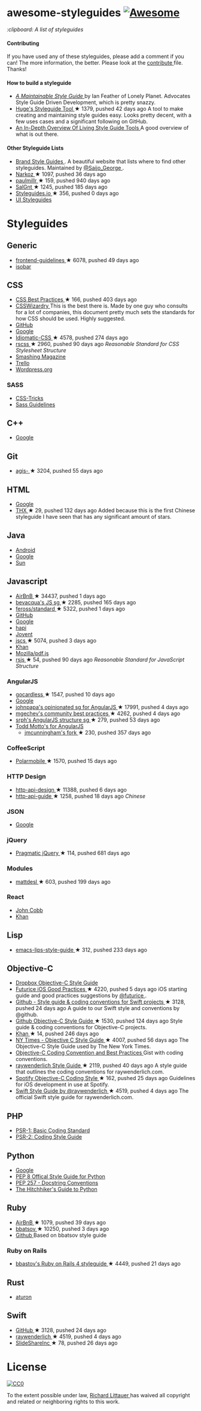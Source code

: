 <h1>
 awesome-styleguides
 <a href="https://github.com/sindresorhus/awesome">
  <img alt="Awesome" src="https://cdn.rawgit.com/sindresorhus/awesome/d7305f38d29fed78fa85652e3a63e154dd8e8829/media/badge.svg"/>
 </a>
</h1>
<p>
 <em>
  :clipboard: A list of styleguides
 </em>
</p>
<h4>
 Contributing
</h4>
<p>
 If you have used any of these styleguides, please add a comment if you can! The more information, the better. Please look at  the
 <a href="https://github.com/RichardLitt/awesome-styleguides/blob/master/contribute.md">
  contribute
 </a>
 file. Thanks!
</p>
<h4>
 How to build a styleguide
</h4>
<ul>
 <li>
  <a href="http://ianfeather.co.uk/a-maintainable-style-guide/">
   <em>
    A Maintainable Style Guide
   </em>
  </a>
  by Ian Feather of Lonely Planet. Advocates Style Guide Driven Development, which is pretty snazzy.
 </li>
 <li>
  <a href="https://github.com/hugeinc/styleguide">
   Huge's Styleguide Tool
  </a>
  <span>
   &#9733 1379, pushed 42 days ago
  </span>
  A tool to make creating and maintaining style guides easy. Looks pretty decent, with a few uses cases and a significant following on GitHub.
 </li>
 <li>
  <a href="http://www.smashingmagazine.com/2015/04/an-in-depth-overview-of-living-style-guide-tools/">
   An In-Depth Overview Of Living Style Guide Tools
  </a>
  A good overview of what is out there.
 </li>
</ul>
<h4>
 Other Styleguide Lists
</h4>
<ul>
 <li>
  <a href="http://saijogeorge.com/brand-style-guide-examples/">
   Brand Style Guides
  </a>
  . A beautiful website that lists where to find other styleguides. Maintained by
  <a href="https://twitter.com/Saijo_George">
   @Saijo_George
  </a>
  .
 </li>
 <li>
  <a href="https://github.com/narkoz/guides">
   Narkoz
  </a>
  <span>
   &#9733 1097, pushed 36 days ago
  </span>
 </li>
 <li>
  <a href="https://github.com/paulmillr/code-style-guides">
   paulmillr
  </a>
  <span>
   &#9733 159, pushed 940 days ago
  </span>
 </li>
 <li>
  <a href="https://github.com/SalGnt/cscs">
   SalGnt
  </a>
  <span>
   &#9733 1245, pushed 185 days ago
  </span>
 </li>
 <li>
  <a href="https://github.com/maban/styleguides">
   Styleguides.io
  </a>
  <span>
   &#9733 356, pushed 0 days ago
  </span>
 </li>
 <li>
  <a href="http://kevinwuhoo.github.io/ui-styleguides">
   UI Styleguides
  </a>
 </li>
</ul>
<h1>
 Styleguides
</h1>
<h2>
 Generic
</h2>
<ul>
 <li>
  <a href="https://github.com/bendc/frontend-guidelines">
   frontend-guidelines
  </a>
  <span>
   &#9733 6078, pushed 49 days ago
  </span>
 </li>
 <li>
  <a href="https://isobar-idev.github.io/code-standards/">
   isobar
  </a>
 </li>
</ul>
<h2>
 CSS
</h2>
<ul>
 <li>
  <a href="https://github.com/sezgi/CSS-Best-Practices">
   CSS Best Practices
  </a>
  <span>
   &#9733 166, pushed 403 days ago
  </span>
 </li>
 <li>
  <a href="http://cssguidelin.es/">
   CSSWizardry
  </a>
  This is the best there is. Made by one guy who consults for a lot of companies, this document pretty much sets the standards for how CSS should be used. Highly suggested.
 </li>
 <li>
  <a href="http://primercss.io">
   GitHub
  </a>
 </li>
 <li>
  <a href="http://google-styleguide.googlecode.com/svn/trunk/htmlcssguide.xml">
   Google
  </a>
 </li>
 <li>
  <a href="https://github.com/necolas/idiomatic-css">
   Idiomatic-CSS
  </a>
  <span>
   &#9733 4578, pushed 274 days ago
  </span>
 </li>
 <li>
  <a href="https://github.com/rstacruz/rscss">
   rscss
  </a>
  <span>
   &#9733 2960, pushed 90 days ago
  </span>
  <em>
   Reasonable Standard for CSS Stylesheet Structure
  </em>
 </li>
 <li>
  <a href="http://www.smashingmagazine.com/2008/05/improving-code-readability-with-css-styleguides/">
   Smashing Magazine
  </a>
 </li>
 <li>
  <a href="https://gist.github.com/bobbygrace/9e961e8982f42eb91b80">
   Trello
  </a>
 </li>
 <li>
  <a href="https://make.wordpress.org/core/handbook/best-practices/coding-standards/css/">
   Wordpress.org
  </a>
 </li>
</ul>
<h3>
 SASS
</h3>
<ul>
 <li>
  <a href="https://css-tricks.com/sass-style-guide/">
   CSS-Tricks
  </a>
 </li>
 <li>
  <a href="http://sass-guidelin.es/">
   Sass Guidelines
  </a>
 </li>
</ul>
<h2>
 C++
</h2>
<ul>
 <li>
  <a href="https://google.github.io/styleguide/cppguide.html">
   Google
  </a>
 </li>
</ul>
<h2>
 Git
</h2>
<ul>
 <li>
  <a href="https://github.com/agis-/git-style-guide">
   agis-
  </a>
  <span>
   &#9733 3204, pushed 55 days ago
  </span>
 </li>
</ul>
<h2>
 HTML
</h2>
<ul>
 <li>
  <a href="http://google-styleguide.googlecode.com/svn/trunk/htmlcssguide.xml">
   Google
  </a>
 </li>
 <li>
  <a href="https://github.com/thx/html-code-guide">
   THX
  </a>
  <span>
   &#9733 29, pushed 132 days ago
  </span>
  Added because this is the first Chinese styleguide I have seen that has any significant amount of stars.
 </li>
</ul>
<h2>
 Java
</h2>
<ul>
 <li>
  <a href="http://source.android.com/source/code-style.html">
   Android
  </a>
 </li>
 <li>
  <a href="https://google-styleguide.googlecode.com/svn/trunk/javaguide.html">
   Google
  </a>
 </li>
 <li>
  <a href="http://javascript.crockford.com/javacodeconventions.pdf">
   Sun
  </a>
 </li>
</ul>
<h2>
 Javascript
</h2>
<ul>
 <li>
  <a href="https://github.com/airbnb/javascript">
   AirBnB
  </a>
  <span>
   &#9733 34437, pushed 1 days ago
  </span>
 </li>
 <li>
  <a href="https://github.com/bevacqua/js">
   bevacqua's JS sg
  </a>
  <span>
   &#9733 2285, pushed 165 days ago
  </span>
 </li>
 <li>
  <a href="https://github.com/feross/standard">
   feross/standard
  </a>
  <span>
   &#9733 5322, pushed 1 days ago
  </span>
 </li>
 <li>
  <a href="https://github.com/styleguide/javascript/1.0">
   GitHub
  </a>
 </li>
 <li>
  <a href="https://google-styleguide.googlecode.com/svn/trunk/javascriptguide.xml">
   Google
  </a>
 </li>
 <li>
  <a href="http://hapijs.com/styleguide">
   hapi
  </a>
 </li>
 <li>
  <a href="https://www.joyent.com/developers/node/design">
   Joyent
  </a>
 </li>
 <li>
  <a href="https://github.com/jscs-dev/node-jscs">
   jscs
  </a>
  <span>
   &#9733 5074, pushed 3 days ago
  </span>
 </li>
 <li>
  <a href="https://github.com/Khan/style-guides/blob/master/style/javascript.md">
   Khan
  </a>
 </li>
 <li>
  <a href="https://github.com/mozilla/pdf.js/wiki/Style-Guide">
   Mozilla/pdf.js
  </a>
 </li>
 <li>
  <a href="https://github.com/rstacruz/rsjs">
   rsjs
  </a>
  <span>
   &#9733 54, pushed 90 days ago
  </span>
  <em>
   Reasonable Standard for JavaScript Structure
  </em>
 </li>
</ul>
<h3>
 AngularJS
</h3>
<ul>
 <li>
  <a href="https://github.com/gocardless/angularjs-style-guide">
   gocardless
  </a>
  <span>
   &#9733 1547, pushed 10 days ago
  </span>
 </li>
 <li>
  <a href="https://google-styleguide.googlecode.com/svn/trunk/angularjs-google-style.html">
   Google
  </a>
 </li>
 <li>
  <a href="https://github.com/johnpapa/angular-styleguide">
   johnpapa's opinionated sg for  AngularJS
  </a>
  <span>
   &#9733 17991, pushed 4 days ago
  </span>
 </li>
 <li>
  <a href="https://github.com/mgechev/angularjs-style-guide">
   mgechev's community best practices
  </a>
  <span>
   &#9733 4262, pushed 4 days ago
  </span>
 </li>
 <li>
  <a href="https://github.com/srph/angularjs-structure-styleguide">
   srph's AngularJS structure sg
  </a>
  <span>
   &#9733 279, pushed 53 days ago
  </span>
 </li>
 <li>
  <a href="https://github.com/toddmotto/angularjs-styleguide">
   Todd Motto's for AngularJS
  </a>
  <ul>
   <li>
    <a href="https://github.com/jmcunningham/angularjs-styleguide">
     jmcunningham's fork
    </a>
    <span>
     &#9733 230, pushed 357 days ago
    </span>
   </li>
  </ul>
 </li>
</ul>
<h3>
 CoffeeScript
</h3>
<ul>
 <li>
  <a href="https://github.com/polarmobile/coffeescript-style-guide">
   Polarmobile
  </a>
  <span>
   &#9733 1570, pushed 15 days ago
  </span>
 </li>
</ul>
<h3>
 HTTP Design
</h3>
<ul>
 <li>
  <a href="https://github.com/interagent/http-api-design">
   http-api-design
  </a>
  <span>
   &#9733 11388, pushed 6 days ago
  </span>
 </li>
 <li>
  <a href="https://github.com/bolasblack/http-api-guide">
   http-api-guide
  </a>
  <span>
   &#9733 1258, pushed 18 days ago
  </span>
  <em>
   Chinese
  </em>
 </li>
</ul>
<h3>
 JSON
</h3>
<ul>
 <li>
  <a href="https://google-styleguide.googlecode.com/svn/trunk/jsoncstyleguide.xml">
   Google
  </a>
 </li>
</ul>
<h3>
 jQuery
</h3>
<ul>
 <li>
  <a href="https://github.com/yuanyan/pragmatic-jquery">
   Pragmatic jQuery
  </a>
  <span>
   &#9733 114, pushed 681 days ago
  </span>
 </li>
</ul>
<h3>
 Modules
</h3>
<ul>
 <li>
  <a href="https://github.com/mattdesl/module-best-practices">
   mattdesl
  </a>
  <span>
   &#9733 603, pushed 199 days ago
  </span>
 </li>
</ul>
<h3>
 React
</h3>
<ul>
 <li>
  <a href="https://web-design-weekly.com/2015/01/29/opinionated-guide-react-js-best-practices-conventions/">
   John Cobb
  </a>
 </li>
 <li>
  <a href="https://github.com/Khan/style-guides/blob/master/style/react.md">
   Khan
  </a>
 </li>
</ul>
<h2>
 Lisp
</h2>
<ul>
 <li>
  <a href="https://github.com/bbatsov/emacs-lisp-style-guide">
   emacs-lips-style-guide
  </a>
  <span>
   &#9733 312, pushed 233 days ago
  </span>
 </li>
</ul>
<h2>
 Objective-C
</h2>
<ul>
 <li>
  <a href="https://dl.dropboxusercontent.com/s/5utnlwhr18ax05c/style-guide.html?dl=0">
   Dropbox Objective-C Style Guide
  </a>
 </li>
 <li>
  <a href="https://github.com/futurice/ios-good-practices">
   Futurice iOS Good Practices
  </a>
  <span>
   &#9733 4220, pushed 5 days ago
  </span>
  iOS starting guide and good practices suggestions by
  <a href="https://github.com/futurice">
   @futurice
  </a>
  .
 </li>
 <li>
  <a href="https://github.com/github/swift-style-guide">
   Github - Style guide & coding conventions for Swift projects
  </a>
  <span>
   &#9733 3128, pushed 24 days ago
  </span>
  A guide to our Swift style and conventions by @github.
 </li>
 <li>
  <a href="https://github.com/github/objective-c-style-guide">
   Github Objective-C Style Guide
  </a>
  <span>
   &#9733 1530, pushed 124 days ago
  </span>
  Style guide & coding conventions for Objective-C projects.
 </li>
 <li>
  <a href="https://github.com/Khan/objective-c-style-guide">
   Khan
  </a>
  <span>
   &#9733 14, pushed 246 days ago
  </span>
 </li>
 <li>
  <a href="https://github.com/NYTimes/objective-c-style-guide">
   NY Times - Objective C Style Guide
  </a>
  <span>
   &#9733 4007, pushed 56 days ago
  </span>
  The Objective-C Style Guide used by The New York Times.
 </li>
 <li>
  <a href="https://gist.github.com/soffes/812796">
   Objective-C Coding Convention and Best Practices
  </a>
  Gist with coding conventions.
 </li>
 <li>
  <a href="https://github.com/raywenderlich/objective-c-style-guide">
   raywenderlich Style Guide
  </a>
  <span>
   &#9733 2119, pushed 40 days ago
  </span>
  A style guide that outlines the coding conventions for raywenderlich.com.
 </li>
 <li>
  <a href="https://github.com/spotify/ios-style">
   Spotify Objective-C Coding Style
  </a>
  <span>
   &#9733 162, pushed 25 days ago
  </span>
  Guidelines for iOS development in use at Spotify.
 </li>
 <li>
  <a href="https://github.com/raywenderlich/swift-style-guide">
   Swift Style Guide by @raywenderlich
  </a>
  <span>
   &#9733 4519, pushed 4 days ago
  </span>
  The official Swift style guide for raywenderlich.com.
 </li>
</ul>
<h2>
 PHP
</h2>
<ul>
 <li>
  <a href="http://www.php-fig.org/psr/psr-1/">
   PSR-1: Basic Coding Standard
  </a>
 </li>
 <li>
  <a href="http://www.php-fig.org/psr/psr-2/">
   PSR-2: Coding Style Guide
  </a>
 </li>
</ul>
<h2>
 Python
</h2>
<ul>
 <li>
  <a href="https://google-styleguide.googlecode.com/svn/trunk/pyguide.html">
   Google
  </a>
 </li>
 <li>
  <a href="http://legacy.python.org/dev/peps/pep-0008/">
   PEP 8 Offical Style Guide for Python
  </a>
 </li>
 <li>
  <a href="http://legacy.python.org/dev/peps/pep-0257/">
   PEP 257 - Docstring Conventions
  </a>
 </li>
 <li>
  <a href="http://docs.python-guide.org/en/latest/writing/style/">
   The Hitchhiker's Guide to Python
  </a>
 </li>
</ul>
<h2>
 Ruby
</h2>
<ul>
 <li>
  <a href="https://github.com/airbnb/ruby">
   AirBnB
  </a>
  <span>
   &#9733 1079, pushed 39 days ago
  </span>
 </li>
 <li>
  <a href="https://github.com/bbatsov/ruby-style-guide">
   bbatsov
  </a>
  <span>
   &#9733 10250, pushed 3 days ago
  </span>
 </li>
 <li>
  <a href="https://github.com/styleguide/ruby">
   Github
  </a>
  Based on bbatsov style guide
 </li>
</ul>
<h3>
 Ruby on Rails
</h3>
<ul>
 <li>
  <a href="https://github.com/bbatsov/rails-style-guide">
   bbastov's Ruby on Rails 4 styleguide
  </a>
  <span>
   &#9733 4449, pushed 21 days ago
  </span>
 </li>
</ul>
<h2>
 Rust
</h2>
<ul>
 <li>
  <a href="https://aturon.github.io">
   aturon
  </a>
 </li>
</ul>
<h2>
 Swift
</h2>
<ul>
 <li>
  <a href="https://github.com/github/swift-style-guide">
   GitHub
  </a>
  <span>
   &#9733 3128, pushed 24 days ago
  </span>
 </li>
 <li>
  <a href="https://github.com/raywenderlich/swift-style-guide">
   raywenderlich
  </a>
  <span>
   &#9733 4519, pushed 4 days ago
  </span>
 </li>
 <li>
  <a href="https://github.com/SlideShareInc/swift-style-guide">
   SlideShareInc
  </a>
  <span>
   &#9733 78, pushed 26 days ago
  </span>
 </li>
</ul>
<h1>
 License
</h1>
<p>
 <a href="http://creativecommons.org/publicdomain/zero/1.0/">
  <img alt="CC0" src="http://i.creativecommons.org/p/zero/1.0/88x31.png"/>
 </a>
</p>
<p>
 To the extent possible under law,
 <a href="http://burntfen.com">
  Richard Littauer
 </a>
 has waived all copyright and related or neighboring rights to this work.
</p>
